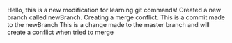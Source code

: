 Hello, this is a new modification for learning git commands!
Created a new branch called newBranch.
Creating a merge conflict. This is a commit made to the newBranch
This is a change made to the master branch and will create a conflict when tried to merge

